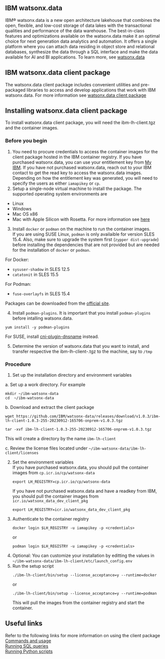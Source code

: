 ## IBM watsonx.data
IBM® watsonx.data is a new open architecture lakehouse that combines the open, flexible, and low-cost storage of data lakes with the transactional qualities and performance of the data warehouse. The best-in-class features and optimizations available on the watsonx.data make it an optimal choice for next generation data analytics and automation. It offers a single platform where you can attach data residing in object store and relational databases, synthesize the data through a SQL interface and make the data available for AI and BI applications. To learn more, see [watsonx.data](https://www.ibm.com/products/watsonx-data)


## IBM watsonx.data client package
The watsonx.data client package includes convenient utilities and pre-packaged libraries to access and develop applications that work with IBM watsonx.data. For more information see [watsonx.data client package](https://www.ibm.com/docs/en/watsonxdata/1.0.x?topic=package-installing-lh-client)

## Installing watsonx.data client package
To install watsonx.data client package, you will need the ibm-lh-client.tgz and the container images.

### Before you begin
1. You need to procure credentials to access the container images for the client package hosted in the IBM container registry. 
    If you have purchased watsonx.data, you can use your entitlement key from [My IBM](https://myibm.ibm.com/products-services/containerlibrary?_gl=1%2a1o6moo1%2a_ga%2aMTgxNzQxMzQ4OS4xNjk0NTg0Nzky%2a_ga_FYECCCS21D%2aMTY5NDY1NzI0Ny43LjEuMTY5NDY1NzcxMC4wLjAuMA..). If you have not purchased watsonx.data, reach out to your IBM contact to get the read key to access the watsonx.data images. Depending on how the entitlement key was generated, you will need to specify the users as either `iamapikey` or `cp`.
2. Setup a single-node virtual machine to install the package. The supported operating system environments are
- Linux
- Windows
- Mac OS x86
- Mac with Apple Silicon with Rosetta. For more information see [here](https://www.ibm.com/docs/en/watsonxdata/1.0.x?topic=version-prerequisites-watsonxdata-installation-mac)
3. Install `docker` or `podman` on the machine to run the container images. 
<br>If you are using SUSE Linux, `podman` is only availaible for version SLES 15.4. Also, make sure to upgrade the system first (`zypper dist-upgrade`) before installing the dependencies that are not provided but are needed for the installation of `docker` or `podman`. 

For Docker:
- `sysuser-shadow` in SLES 12.5
- `catatonit` in SLES 15.5

For Podman:
- `fuse-overlayfs` in SLES 15.4

Packages can be downloaded from the [official site](https://software.opensuse.org/package/).


4. Install `podman-plugins`. It is important that you install `podman-plugins` before intalling watsonx.data.
```
yum install -y podman-plugins
```
For SUSE, install [cni-plugin-dnsname](https://build.opensuse.org/package/show/home:ojkastl_buildservice:docker_compose_etc/cni-plugin-dnsname) instead.

5. Determine the version of watsonx.data that you want to install, and transfer respective the ibm-lh-client-<version>.tgz to the machine, say to `/tmp`


### Procedure
1. Set up the installation directory and environment variables

a. Set up a work directory. For example
   ```
   mkdir ~/ibm-watsonx-data
   cd  ~/ibm-watsonx-data
   ```
b. Download and extract the client package<br>
   ```
   wget https://github.com/IBM/watsonx-data/releases/download/v1.0.3/ibm-lh-client-1.0.3-255-20230912-165706-onprem-v1.0.3.tgz
   ``` 
   ```
   tar -xvf ibm-lh-client-1.0.3-255-20230912-165706-onprem-v1.0.3.tgz
   ```
   This will create a directory by the name `ibm-lh-client`
   
c. Review the license files located under `~/ibm-watsonx-data/ibm-lh-client/licenses`

2. Set the environment variables
   <br>If you have purchased watsonx.data, you should pull the container images from `cp.icr.io/cp/watsonx-data`
   ```
   export LH_REGISTRY=cp.icr.io/cp/watsonx-data
   ```
   If you have not purchased watsonx.data and have a readkey from IBM, you should pull the container images from `icr.io/watsonx_data_dev_client_pkg`
   ```
   export LH_REGISTRY=icr.io/watsonx_data_dev_client_pkg
   ```
3. Authenticate to the container registry
   ```
   docker login $LH_REGISTRY -u iamapikey -p <credentials>
   ```
   or
   ```
   podman login $LH_REGISTRY -u iamapikey -p <credentials>
   ```
4. Optional: You can customize your installation by editting the values in `~/ibm-watsonx-data/ibm-lh-client/etc/launch_config.env`
5. Run the setup script
   ```
   ./ibm-lh-client/bin/setup --license_acceptance=y --runtime=docker
   ```
   or
   ```
   ./ibm-lh-client/bin/setup --license_acceptance=y --runtime=podman
   ```
   This will pull the images from the container registry and start the container.


## Useful links
Refer to the following links for more information on using the client package<br>
[Commands and usage](https://www.ibm.com/docs/en/watsonxdata/1.0.x?topic=utilities-lh-client-commands-usage) <br>
[Running SQL queries](https://www.ibm.com/docs/en/watsonxdata/1.0.x?topic=utilities-running-sql-queries-by-using-lh-client) <br>
[Running Python scripts](https://www.ibm.com/docs/en/watsonxdata/1.0.x?topic=utilities-running-python-scripts-by-using-lh-client)
